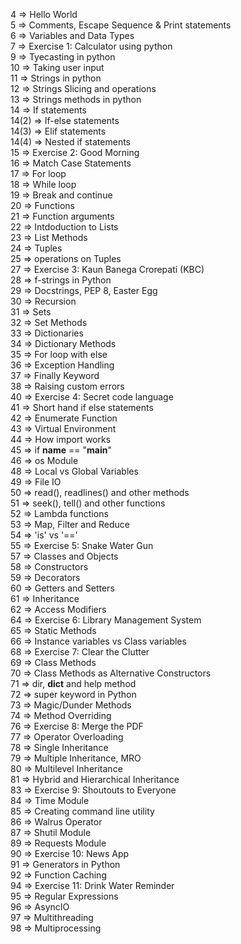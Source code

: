 4 => Hello World  
5 => Comments, Escape Sequence & Print statements  
6 => Variables and Data Types  
7 => Exercise 1: Calculator using python  
9 => Tyecasting in python  
10 => Taking user input  
11 => Strings in python  
12 => Strings Slicing and operations  
13 => Strings methods in python  
14 => If statements  
14(2) => If-else statements  
14(3) => Elif statements  
14(4) => Nested if statements  
15 => Exercise 2: Good Morning  
16 => Match Case Statements  
17 => For loop  
18 => While loop  
19 => Break and continue  
20 => Functions  
21 => Function arguments  
22 => Intdoduction to Lists  
23 => List Methods  
24 => Tuples  
25 => operations on Tuples  
27 => Exercise 3: Kaun Banega Crorepati (KBC)  
28 => f-strings in Python  
29 => Docstrings, PEP 8, Easter Egg  
30 => Recursion  
31 => Sets  
32 => Set Methods  
33 => Dictionaries  
34 => Dictionary Methods  
35 => For loop with else  
36 => Exception Handling  
37 => Finally Keyword  
38 => Raising custom errors  
40 => Exercise 4: Secret code language  
41 => Short hand if else statements  
42 => Enumerate Function  
43 => Virtual Environment  
44 => How import works  
45 => if __name__ == "__main__"  
46 => os Module  
48 => Local vs Global Variables  
49 => File IO  
50 => read(), readlines() and other methods  
51 => seek(), tell() and other functions  
52 => Lambda functions  
53 => Map, Filter and Reduce  
54 => 'is' vs '=='  
55 => Exercise 5: Snake Water Gun  
57 => Classes and Objects  
58 => Constructors  
59 => Decorators  
60 => Getters and Setters  
61 => Inheritance  
62 => Access Modifiers  
64 => Exercise 6: Library Management System  
65 => Static Methods  
66 => Instance variables vs Class variables  
68 => Exercise 7: Clear the Clutter  
69 => Class Methods  
70 => Class Methods as Alternative Constructors  
71 => dir, __dict__ and help method  
72 => super keyword in Python  
73 => Magic/Dunder Methods  
74 => Method Overriding  
76 => Exercise 8: Merge the PDF  
77 => Operator Overloading  
78 => Single Inheritance  
79 => Multiple Inheritance, MRO  
80 => Multilevel Inheritance  
81 => Hybrid and Hierarchical Inheritance  
83 => Exercise 9: Shoutouts to Everyone  
84 => Time Module  
85 => Creating command line utility  
86 => Walrus Operator  
87 => Shutil Module  
89 => Requests Module  
90 => Exercise 10: News App  
91 => Generators in Python  
92 => Function Caching  
94 => Exercise 11: Drink Water Reminder  
95 => Regular Expressions  
96 => AsyncIO  
97 => Multithreading  
98 => Multiprocessing  
